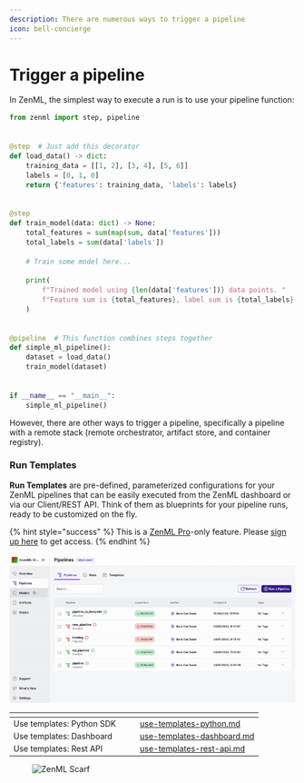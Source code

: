 ```yaml
---
description: There are numerous ways to trigger a pipeline
icon: bell-concierge
---
```


# Trigger a pipeline

In ZenML, the simplest way to execute a run is to use your pipeline function:

```python
from zenml import step, pipeline


@step  # Just add this decorator
def load_data() -> dict:
    training_data = [[1, 2], [3, 4], [5, 6]]
    labels = [0, 1, 0]
    return {'features': training_data, 'labels': labels}


@step
def train_model(data: dict) -> None:
    total_features = sum(map(sum, data['features']))
    total_labels = sum(data['labels'])

    # Train some model here...

    print(
        f"Trained model using {len(data['features'])} data points. "
        f"Feature sum is {total_features}, label sum is {total_labels}."
    )


@pipeline  # This function combines steps together 
def simple_ml_pipeline():
    dataset = load_data()
    train_model(dataset)


if __name__ == "__main__":
    simple_ml_pipeline()
```

However, there are other ways to trigger a pipeline, specifically a pipeline with a remote stack (remote orchestrator, artifact store, and container registry).

### Run Templates

**Run Templates** are pre-defined, parameterized configurations for your ZenML pipelines that can be easily executed from the ZenML dashboard or via our Client/REST API. Think of them as blueprints for your pipeline runs, ready to be customized on the fly.

{% hint style="success" %}
This is a [ZenML Pro](https://zenml.io/pro)-only feature. Please [sign up here](https://cloud.zenml.io) to get access.
{% endhint %}

![Working with Templates](../../.gitbook/assets/run-templates.gif)

<table data-view="cards"><thead><tr><th></th><th></th><th></th><th data-hidden data-card-target data-type="content-ref"></th></tr></thead><tbody><tr><td>Use templates: Python SDK</td><td></td><td></td><td><a href="use-templates-python.md">use-templates-python.md</a></td></tr><tr><td>Use templates: Dashboard</td><td></td><td></td><td><a href="use-templates-dashboard.md">use-templates-dashboard.md</a></td></tr><tr><td>Use templates: Rest API</td><td></td><td></td><td><a href="use-templates-rest-api.md">use-templates-rest-api.md</a></td></tr></tbody></table>

<figure><img src="https://static.scarf.sh/a.png?x-pxid=f0b4f458-0a54-4fcd-aa95-d5ee424815bc" alt="ZenML Scarf"><figcaption></figcaption></figure>
